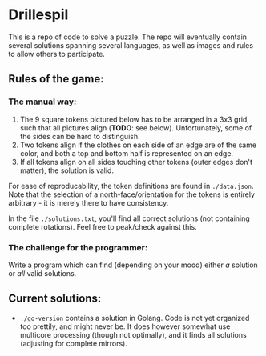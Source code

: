 # Drillespil

This is a repo of code to solve a puzzle. The repo will eventually contain several solutions spanning several languages, as well as images and rules to allow others to participate.

## Rules of the game:

### The manual way:

1. The 9 square tokens pictured below has to be arranged in a 3x3 grid, such that all pictures align (**TODO**: see below). Unfortunately, some of the sides can be hard to distinguish.
1. Two tokens align if the clothes on each side of an edge are of the same color, and both a top and bottom half is represented on an edge.
1. If all tokens align on all sides touching other tokens (outer edges don't matter), the solution is valid.

For ease of reproducability, the token definitions are found in `./data.json`.
Note that the selection of a north-face/orientation for the tokens is entirely arbitrary - it is merely there to have consistency.

In the file `./solutions.txt`, you'll find all correct solutions (not containing complete rotations). Feel free to peak/check against this.

### The challenge for the programmer:

Write a program which can find (depending on your mood) either _a_ solution or _all_ valid solutions.

## Current solutions:

- `./go-version` contains a solution in Golang. Code is not yet organized too prettily, and might never be. It does however somewhat use multicore processing (though not optimally), and it finds all solutions (adjusting for complete mirrors).
